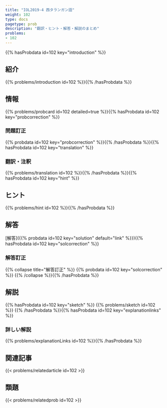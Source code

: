 ```yaml
---
title: "IOL2019-4 西タランガン語"
weight: 102
type: docs
pagetype: prob
description: "翻訳・ヒント・解答・解説のまとめ"
problems: 
- 102
---
```


{{% hasProbdata id=102 key="introduction" %}}

## 紹介

{{% problems/introduction id=102 %}}{{% /hasProbdata %}}

## 情報

{{% problems/probcard id=102 detailed=true %}}{{% hasProbdata id=102 key="probcorrection" %}}

### 問題訂正

{{% probdata id=102 key="probcorrection" %}}{{% /hasProbdata %}}{{% hasProbdata id=102 key="translation" %}}

### 翻訳・注釈

{{% problems/translation id=102 %}}{{% /hasProbdata %}}{{% hasProbdata id=102 key="hint" %}}

## ヒント

{{% problems/hint id=102 %}}{{% /hasProbdata %}}

## 解答

[解答]({{% probdata id=102 key="solution" default="link" %}}){{% hasProbdata id=102 key="solcorrection" %}}

### 解答訂正

{{% collapse title="解答訂正" %}}
{{% probdata id=102 key="solcorrection" %}}
{{% /collapse %}}{{% /hasProbdata %}}

## 解説

{{% hasProbdata id=102 key="sketch" %}}
{{% problems/sketch id=102 %}}
{{% /hasProbdata %}}{{% hasProbdata id=102 key="explanationlinks" %}}

### 詳しい解説

{{% problems/explanationLinks id=102 %}}{{% /hasProbdata %}}

## 関連記事

{{< problems/relatedarticle id=102 >}}

## 類題

{{< problems/relatedprob id=102 >}}
